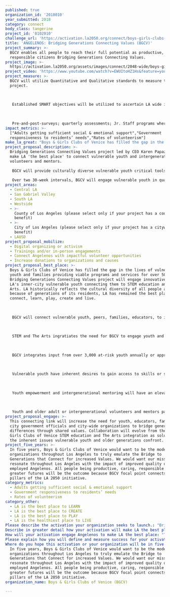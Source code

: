 ```yaml
---
published: true
organization_id: '2018010'
year_submitted: 2018
category: connect
body_class: tangerine
project_id: '8102010'
challenge_url: 'https://activation.la2050.org/connect/boys-girls-clubs-of-venice-bgcv/'
title: 'ANGELENOS: Bridging Generations Connecting Values (BGCV)'
project_summary: >-
  BGCV enables all people to reach their full potential as productive, caring,
  responsible citizens Bridging Generations Connecting Values.
project_image: >-
  https://activation.la2050.org/assets/images/connect/2048-wide/boys-girls-clubs-of-venice-bgcv.jpg
project_video: 'https://www.youtube.com/watch?v=EWUItoHZ1Hs&feature=youtu.be'
project_measure: >-
  BGCV will utilize Quantitative and Qualitative standards to measure the BGCV
  project.
   
   
   
   Established SMART objectives will be utilized to ascertain LA wide impact from BGCV. The program will have Specific, Measurable, Attainable, Realistic and Timebound objectives
   
   
   
   Pre-and-post-surveys; quarterly assessments; Jr. Staff programs where youth are provided job readiness tools and on boarded to actual employment opportunities; Music Excellence and The Arts culturally competitions
impact_metrics: >-
  ["Adults getting sufficient social & emotional support","Government
  responsiveness to residents’ needs","Rates of volunteerism"]
make_la_great: "Boys & Girls Clubs of Venice has filled the gap in the lives of vulnerable youth and families providing viable programs and services for over 50 years. Bridging Generations Connecting Values project will engage innovative ideas of LA's inner-city vulnerable youth connecting them to STEM education and The Arts. LA historically reflects the cultural diversity of all people and because of generations of its residents, LA has remained the best place to connect, learn, play, create and live. \r\n \r\n \r\n \r\n BGCV will connect vulnerable youth, peers, families, educators, to intergenerational volunteers and mentors to become more integrated in shared values collaboratively. \r\n \r\n \r\n \r\n STEM and The Arts ingratiates the need for BGCV to engage youth and intergenerational volunteers and mentors through five core areas of focus: Education & Career Development; Character & Leadership; Health & Life Skills; The Arts & Music; and Sports, Recreation & Fitness.\r\n \r\n \r\n \r\n BGCV integrates input from over 3,000 at-risk youth annually or approximately 125,000 in 50 years. 73% of Boys & Girls Clubs of Venice of the youth experience food insecurities and experience challenging, fractured home environments. Bridging Generations Connecting Values connecting STEM and The Arts is a realistic approach that will actually integrate values of young and old Angelenos. BGCV will interweave the historical nuances of all communities throughout Los Angeles connecting the grace of differences as the foundation to elevate the bridge of generations by connecting values for sustainable voices to resonate.\r\n \r\n \r\n \r\n Vulnerable youth have inherent desires to gain access to skills or support necessary to break the cycle of poverty. STEM and The Arts are two paths that offer opportunity to increase transformation of youth and their families providing the tools required and opportunity become educated and skilled to perform better in these areas. additionally, matriculation through the educational system will denote measurable outcomes to direct youth toward greater futures in LA. BGCV project will contribute to closing the gap of programs or access of vulnerable youth so they can confidently express that LA is the best place to gain STEM education, live and work. \r\n \r\n \r\n \r\n Youth empowerment and intergenerational mentoring will have an elevated educational, cultural, and sustained generational significance for LA beyond 2050. Learning, Creating, Playing, Connecting and Living require layers of educators, community and business professionals, LA government and philanthropic personal and professional investment. \r\n \r\n \r\n \r\n Youth and older adult or intergenerational volunteers and mentors participating in the BGCV project throughout Los Angeles County, will connect youth to long-term residency as highly skilled STEM careers or limitless artistic expression that may evoke untapped potential because our project will bridge generations together by connecting values of cultural diversity. ANGELENOS are Bridging Generations Connecting Values."
project_proposal_description: >-
  Bridging Generations Connecting Values project led by CEO Karen Papazian will
  make LA 'the best place' to connect vulnerable youth and intergenerational
  volunteers and mentors.
   
   BGCV will provide culturally diverse vulnerable youth critical tools of engagement utilizing STEM and The Arts to strengthen values for academic and educational enrichment leading to employment in LA.
   
   Over two 30-week intervals, BGCV will engage vulnerable youth in quality of life assessments measuring impact of BGCV.
project_areas:
  - Central LA
  - San Gabriel Valley
  - South LA
  - Westside
  - >-
    County of Los Angeles (please select only if your project has a countywide
    benefit)
  - >-
    City of Los Angeles (please select only if your project has a citywide
    benefit)
  - LAUSD
project_proposal_mobilize:
  - Digital organizing or activism
  - Trainings and/or in-person engagements
  - Connect Angelenos with impactful volunteer opportunities
  - Increase donations to organizations and causes
project_proposal_best_place: >-
  Boys & Girls Clubs of Venice has filled the gap in the lives of vulnerable
  youth and families providing viable programs and services for over 50 years.
  Bridging Generations Connecting Values project will engage innovative ideas of
  LA's inner-city vulnerable youth connecting them to STEM education and The
  Arts. LA historically reflects the cultural diversity of all people and
  because of generations of its residents, LA has remained the best place to
  connect, learn, play, create and live. 
   
   
   
   BGCV will connect vulnerable youth, peers, families, educators, to intergenerational volunteers and mentors to become more integrated in shared values collaboratively. 
   
   
   
   STEM and The Arts ingratiates the need for BGCV to engage youth and intergenerational volunteers and mentors through five core areas of focus: Education & Career Development; Character & Leadership; Health & Life Skills; The Arts & Music; and Sports, Recreation & Fitness.
   
   
   
   BGCV integrates input from over 3,000 at-risk youth annually or approximately 125,000 in 50 years. 73% of Boys & Girls Clubs of Venice of the youth experience food insecurities and experience challenging, fractured home environments. Bridging Generations Connecting Values connecting STEM and The Arts is a realistic approach that will actually integrate values of young and old Angelenos. BGCV will interweave the historical nuances of all communities throughout Los Angeles connecting the grace of differences as the foundation to elevate the bridge of generations by connecting values for sustainable voices to resonate.
   
   
   
   Vulnerable youth have inherent desires to gain access to skills or support necessary to break the cycle of poverty. STEM and The Arts are two paths that offer opportunity to increase transformation of youth and their families providing the tools required and opportunity become educated and skilled to perform better in these areas. additionally, matriculation through the educational system will denote measurable outcomes to direct youth toward greater futures in LA. BGCV project will contribute to closing the gap of programs or access of vulnerable youth so they can confidently express that LA is the best place to gain STEM education, live and work. 
   
   
   
   Youth empowerment and intergenerational mentoring will have an elevated educational, cultural, and sustained generational significance for LA beyond 2050. Learning, Creating, Playing, Connecting and Living require layers of educators, community and business professionals, LA government and philanthropic personal and professional investment. 
   
   
   
   Youth and older adult or intergenerational volunteers and mentors participating in the BGCV project throughout Los Angeles County, will connect youth to long-term residency as highly skilled STEM careers or limitless artistic expression that may evoke untapped potential because our project will bridge generations together by connecting values of cultural diversity. ANGELENOS are Bridging Generations Connecting Values.
project_proposal_engage: >-
  This connecting link will increase the need for youth, educators, families,
  city government officials and city-wide organizations to bridge generational
  differences through shared values. Collaboration will evolve from the Boys &
  Girls Clubs of Venice STEM education and The Arts integration as solution to
  the inherent issues vulnerable youth and older generations confront.
project_five_years: >-
  In five years, Boys & Girls Clubs of Venice would want to be the model for
  organizations throughout Los Angeles to truly emulate the Bridge to
  Generations that Connect for increased Values. We would want our mission to
  resonate throughout Los Angeles with the impact of improved quality of life as
  employed Angelenos. All people being productive, caring, responsible for
  greater futures will be the outcome because BGCV focal point connects all
  pillars of the LA 2050 initiative.
category_metrics:
  - Adults getting sufficient social & emotional support
  - Government responsiveness to residents’ needs
  - Rates of volunteerism
category_other:
  - LA is the best place to LEARN
  - LA is the best place to CREATE
  - LA is the best place to PLAY
  - LA is the healthiest place to LIVE
Please describe the activation your organization seeks to launch.: "Bridging Generations Connecting Values project led by CEO Karen Papazian will make LA 'the best place' to connect vulnerable youth and intergenerational volunteers and mentors.\r\nBGCV will provide culturally diverse vulnerable youth critical tools of engagement utilizing STEM and The Arts to strengthen values for academic and educational enrichment leading to employment in LA.\r\nOver two 30-week intervals, BGCV will engage  vulnerable youth in quality of life assessments measuring impact of BGCV."
Describe in greater detail how your activation will make LA the best place?: "Boys & Girls Clubs of Venice has filled the gap in the lives of vulnerable youth and families providing viable programs and services for over 50 years. Bridging Generations Connecting Values project will engage innovative ideas of LA's inner-city vulnerable youth connecting  them to STEM education and The Arts.  LA historically reflects the cultural diversity of all people and because of generations of its residents, LA has remained the best place to connect, learn, play, create and live. \r\n\r\nBGCV will connect vulnerable youth, peers, families, educators, to intergenerational volunteers and mentors to become more integrated in shared values collaboratively.  \r\n\r\nSTEM and The Arts ingratiates the need for  BGCV to engage youth and intergenerational volunteers and mentors through five core areas of focus: Education & Career Development; Character & Leadership; Health & Life Skills; The Arts & Music; and Sports, Recreation & Fitness.\r\n\r\nBGCV integrates input from over 3,000 at-risk youth annually or approximately 125,000 in 50 years. 73% of Boys & Girls Clubs of Venice of the youth experience food insecurities and experience challenging, fractured home environments. Bridging Generations Connecting Values connecting  STEM and The Arts is  a realistic approach that will actually integrate values of young and old Angelenos. BGCV will  interweave the historical nuances of all communities throughout Los Angeles connecting the grace of differences as the foundation to elevate the bridge of generations by connecting values for sustainable voices to resonate.\r\n\r\nVulnerable youth have inherent desires to gain access to skills or support necessary to break the cycle of poverty. STEM and The Arts are two paths that offer opportunity to increase transformation of youth and their families providing the tools required and opportunity become educated and skilled to perform better in these areas. additionally, matriculation through the educational system will denote measurable outcomes to direct youth toward greater futures in LA. BGCV project will contribute to closing the gap of programs or access of vulnerable youth so they can confidently express that LA is the best place to gain STEM education, live and work. \r\n\r\nYouth empowerment and intergenerational mentoring will have an elevated educational, cultural, and sustained generational significance for LA beyond 2050. Learning, Creating, Playing, Connecting and Living require layers of educators, community and business professionals, LA government and philanthropic  personal and professional investment. \r\n\r\nYouth and older adult or intergenerational volunteers and mentors participating in the BGCV project throughout Los Angeles County, will connect youth to long-term residency as highly skilled STEM careers or limitless artistic expression that may evoke untapped potential because our project will bridge generations together by connecting values of cultural diversity. ANGELENOS are Bridging Generations Connecting Values. \r\n"
How will your activation engage Angelenos to make LA the best place: "This connecting link will  increase the need for youth, educators, families, city government officials and city-wide organizations to bridge generational differences  through shared values. Collaboration will evolve from the Boys & Girls Clubs of Venice STEM  education and The Arts integration as solution to the inherent issues vulnerable youth and older generations confront.  \r\n \r\n"
Please explain how you will define and measure success for your activation.: "BGCV will utilize Quantitative and Qualitative standards to measure the BGCV project.\r\n\r\nEstablished SMART objectives will be utilized to ascertain LA wide impact from BGCV. The program will have Specific, Measurable, Attainable, Realistic and Timebound objectives\r\n\r\nPre-and-post-surveys; quarterly assessments; Jr. Staff programs where youth are provided job readiness tools and on boarded to actual employment opportunities; Music Excellence and The Arts culturally competitions"
Where do you hope this activation or your organization will be in five years?: >-
  In five years, Boys & Girls Clubs of Venice would want to be the model for
  organizations throughout Los Angeles to truly emulate the Bridge to
  Generations that Connect for increased Values. We would want our mission to
  resonate throughout Los Angeles with the impact of improved quality of life as
  employed Angelenos. All people being productive, caring, responsible for
  greater futures will be the outcome because BGCV focal point connects all
  pillars of the LA 2050 initiative.
organization_name: Boys & Girls Clubs of Venice (BGCV)

---
```


